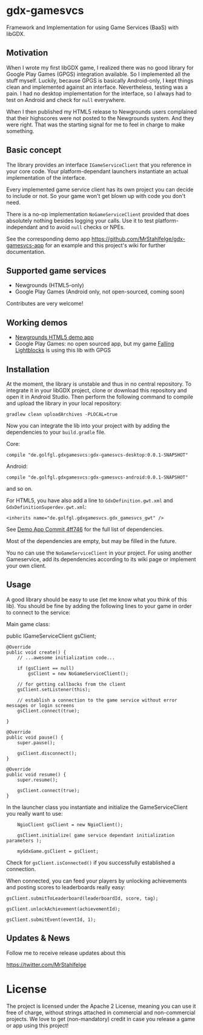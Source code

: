 # gdx-gamesvcs

Framework and Implementation for using Game Services (BaaS) with libGDX.

## Motivation

When I wrote my first libGDX game, I realized there was no good library for Google Play Games (GPGS) integration available. So I implemented all the stuff myself. Luckily, because GPGS is basically Android-only, I kept things clean and implemented against an interface. Nevertheless, testing was a pain. I had no desktop implementation for the interface, so I always had to test on Android and check for `null` everywhere.

When I then published my HTML5 release to Newgrounds users complained that their highscores were not posted to the Newgrounds system. And they were right. That was the starting signal for me to feel in charge to make something.

## Basic concept

The library provides an interface `IGameServiceClient` that you reference in your core code. Your platform-dependant launchers instantiate an actual implementation of the interface.

Every implemented game service client has its own project you can decide to include or not. So your game won't get blown up with code you don't need.

There is a no-op implementation `NoGameServiceClient` provided that does absolutely nothing besides logging your calls. Use it to test platform-independant and to avoid `null` checks or NPEs.

See the corresponding demo app https://github.com/MrStahlfelge/gdx-gamesvcs-app for an example and this project's wiki for further documentation.

## Supported game services

* Newgrounds (HTML5-only)
* Google Play Games (Android only, not open-sourced, coming soon)

Contributes are very welcome!

## Working demos

* [Newgrounds HTML5 demo app](http://www.newgrounds.com/projects/games/1110754/preview)
* Google Play Games: no open sourced app, but my game [Falling Lightblocks](https://play.google.com/store/apps/details?id=de.golfgl.lightblocks&referrer=utm_source%3Dgh) is using this lib with GPGS

## Installation

At the moment, the library is unstable and thus in no central repository. To integrate it in your libGDX project, clone or download this repository and open it in Android Studio. Then perform the following command to compile and upload the library in your local repository:

    gradlew clean uploadArchives -PLOCAL=true
    
Now you can integrate the lib into your project with by adding the dependencies to your `build.gradle` file.

Core:

    compile "de.golfgl.gdxgamesvcs:gdx-gamesvcs-desktop:0.0.1-SNAPSHOT"
    
Android:    
    
    compile "de.golfgl.gdxgamesvcs:gdx-gamesvcs-android:0.0.1-SNAPSHOT"
    
and so on.

For HTML5, you have also add a line to `GdxDefinition.gwt.xml` and `GdxDefinitionSuperdev.gwt.xml`:

    <inherits name="de.golfgl.gdxgamesvcs.gdx_gamesvcs_gwt" />

See [Demo App Commit 4ff746](https://github.com/MrStahlfelge/gdx-gamesvcs-app/commit/4ff746d591aead2a8ceeaff01c871209f31143cf) for the full list of dependencies.

Most of the dependencies are empty, but may be filled in the future.

You no can use the `NoGameServiceClient` in your project. For using another Gameservice, add its dependencies according to its wiki page or implement your own client.

## Usage

A good library should be easy to use (let me know what you think of this lib). You should be fine by adding the following lines to your game in order to connect to the service:

Main game class:

   public IGameServiceClient gsClient;

    @Override
    public void create() {
        // ...awesome initialization code...
        
        if (gsClient == null)
            gsClient = new NoGameServiceClient();

        // for getting callbacks from the client
        gsClient.setListener(this);

        // establish a connection to the game service without error messages or login screens
        gsClient.connect(true);
        
    }
    
    @Override
    public void pause() {
        super.pause();

        gsClient.disconnect();
    }

    @Override
    public void resume() {
        super.resume();

        gsClient.connect(true);
    }

In the launcher class you instantiate and initialize the GameServiceClient you really want to use:

        NgioClient gsClient = new NgioClient();

        gsClient.initialize( game service dependant initialization parameters );

        myGdxGame.gsClient = gsClient;


Check for `gsClient.isConnected()` if you successfully established a connection.

When connected, you can feed your players by unlocking achievements and posting scores to leaderboards really easy:

    gsClient.submitToLeaderboard(leaderboardId, score, tag);
    
    gsClient.unlockAchievement(achievementId);
    
    gsClient.submitEvent(eventId, 1);
    

## Updates & News
Follow me to receive release updates about this

https://twitter.com/MrStahlfelge

# License

The project is licensed under the Apache 2 License, meaning you can use it free of charge, without strings attached in commercial and non-commercial projects. We love to get (non-mandatory) credit in case you release a game or app using this project!
